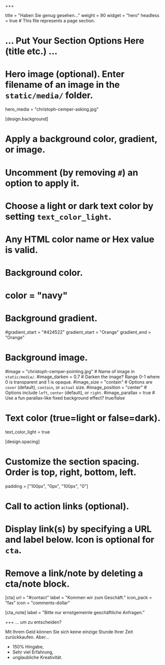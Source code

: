 +++

title = "Haben Sie genug gesehen..."
weight = 90
widget = "hero"
headless = true  # This file represents a page section.

# ... Put Your Section Options Here (title etc.) ...

# Hero image (optional). Enter filename of an image in the `static/media/` folder.
hero_media = "christoph-cemper-asking.jpg"

[design.background]
  # Apply a background color, gradient, or image.
  #   Uncomment (by removing `#`) an option to apply it.
  #   Choose a light or dark text color by setting `text_color_light`.
  #   Any HTML color name or Hex value is valid.

  # Background color.
  # color = "navy"

  # Background gradient.
  #gradient_start = "#424522"
  gradient_start = "Orange"
  gradient_end = "Orange"

  # Background image.

  #image = "christoph-cemper-pointing.jpg"  # Name of image in `static/media/`.
  #image_darken = 0.7  # Darken the image? Range 0-1 where 0 is transparent and 1 is opaque.
  #image_size = "contain"  #  Options are `cover` (default), `contain`, or `actual` size.
  #image_position = "center"  # Options include `left`, `center` (default), or `right`.
  #image_parallax = true  # Use a fun parallax-like fixed background effect? true/false

  # Text color (true=light or false=dark).
  text_color_light = true

[design.spacing]
  # Customize the section spacing. Order is top, right, bottom, left.
  padding = ["100px", "0px", "100px", "0"]

# Call to action links (optional).
#   Display link(s) by specifying a URL and label below. Icon is optional for `cta`.
#   Remove a link/note by deleting a cta/note block.

[cta]
url = "#contact"
label = "Kommen wir zum Geschäft."
icon_pack = "fas"
icon = "comments-dollar"

[cta_note]
label = "Bitte nur ernstgemeinte geschäftliche Anfragen."

+++
... um zu entscheiden?

Mit Ihrem Geld können Sie sich keine einzige Stunde Ihrer Zeit zurückkaufen. Aber...

* 150% Hingabe,
* Sehr viel Erfahrung,
* unglaubliche Kreativität.
